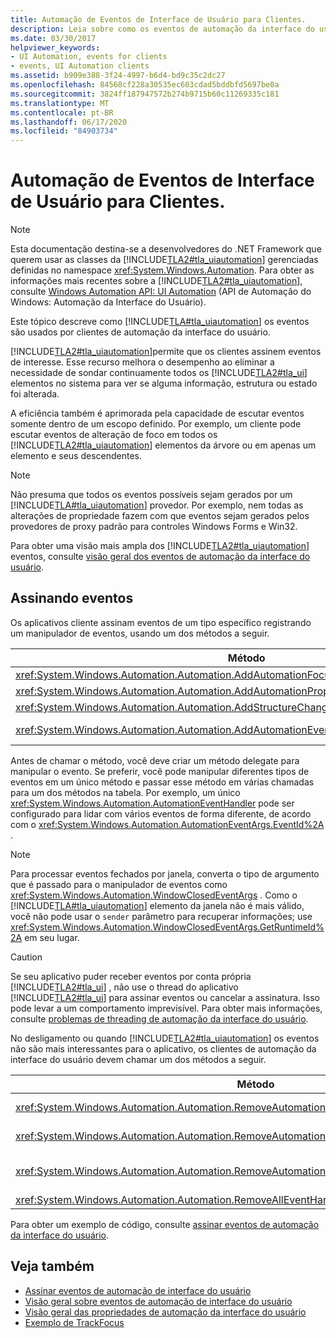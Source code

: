 ```yaml
---
title: Automação de Eventos de Interface de Usuário para Clientes.
description: Leia sobre como os eventos de automação da interface do usuário da Microsoft são usados por clientes de automação da interface do usuário no .NET. A automação da interface do usuário permite que os clientes assinem eventos de interesse.
ms.date: 03/30/2017
helpviewer_keywords:
- UI Automation, events for clients
- events, UI Automation clients
ms.assetid: b909e388-3f24-4997-b6d4-bd9c35c2dc27
ms.openlocfilehash: 84568cf228a30535ec603cdad5bddbfd5697be0a
ms.sourcegitcommit: 3824ff187947572b274b9715b60c11269335c181
ms.translationtype: MT
ms.contentlocale: pt-BR
ms.lasthandoff: 06/17/2020
ms.locfileid: "84903734"
---
```

# <a name="ui-automation-events-for-clients"></a>Automação de Eventos de Interface de Usuário para Clientes.
> [!NOTE]
> Esta documentação destina-se a desenvolvedores do .NET Framework que querem usar as classes da [!INCLUDE[TLA2#tla_uiautomation](../../../includes/tla2sharptla-uiautomation-md.md)] gerenciadas definidas no namespace <xref:System.Windows.Automation>. Para obter as informações mais recentes sobre a [!INCLUDE[TLA2#tla_uiautomation](../../../includes/tla2sharptla-uiautomation-md.md)], consulte [Windows Automation API: UI Automation](/windows/win32/winauto/entry-uiauto-win32) (API de Automação do Windows: Automação da Interface do Usuário).  
  
 Este tópico descreve como [!INCLUDE[TLA#tla_uiautomation](../../../includes/tlasharptla-uiautomation-md.md)] os eventos são usados por clientes de automação da interface do usuário.  
  
 [!INCLUDE[TLA2#tla_uiautomation](../../../includes/tla2sharptla-uiautomation-md.md)]permite que os clientes assinem eventos de interesse. Esse recurso melhora o desempenho ao eliminar a necessidade de sondar continuamente todos os [!INCLUDE[TLA2#tla_ui](../../../includes/tla2sharptla-ui-md.md)] elementos no sistema para ver se alguma informação, estrutura ou estado foi alterada.  
  
 A eficiência também é aprimorada pela capacidade de escutar eventos somente dentro de um escopo definido. Por exemplo, um cliente pode escutar eventos de alteração de foco em todos os [!INCLUDE[TLA2#tla_uiautomation](../../../includes/tla2sharptla-uiautomation-md.md)] elementos da árvore ou em apenas um elemento e seus descendentes.  
  
> [!NOTE]
> Não presuma que todos os eventos possíveis sejam gerados por um [!INCLUDE[TLA#tla_uiautomation](../../../includes/tlasharptla-uiautomation-md.md)] provedor. Por exemplo, nem todas as alterações de propriedade fazem com que eventos sejam gerados pelos provedores de proxy padrão para controles Windows Forms e Win32.  
  
 Para obter uma visão mais ampla dos [!INCLUDE[TLA2#tla_uiautomation](../../../includes/tla2sharptla-uiautomation-md.md)] eventos, consulte [visão geral dos eventos de automação da interface do usuário](ui-automation-events-overview.md).  
  
<a name="Subscribing_to_Events"></a>
## <a name="subscribing-to-events"></a>Assinando eventos  
 Os aplicativos cliente assinam eventos de um tipo específico registrando um manipulador de eventos, usando um dos métodos a seguir.  
  
|Método|Tipo de evento|Tipo de argumentos de evento|Tipo de delegado|  
|------------|----------------|--------------------------|-------------------|  
|<xref:System.Windows.Automation.Automation.AddAutomationFocusChangedEventHandler%2A>|Alteração de foco|<xref:System.Windows.Automation.AutomationFocusChangedEventArgs>|<xref:System.Windows.Automation.AutomationFocusChangedEventHandler>|  
|<xref:System.Windows.Automation.Automation.AddAutomationPropertyChangedEventHandler%2A>|Alteração da propriedade|<xref:System.Windows.Automation.AutomationPropertyChangedEventArgs>|<xref:System.Windows.Automation.AutomationPropertyChangedEventHandler>|  
|<xref:System.Windows.Automation.Automation.AddStructureChangedEventHandler%2A>|Alteração de estrutura|<xref:System.Windows.Automation.StructureChangedEventArgs>|<xref:System.Windows.Automation.StructureChangedEventHandler>|  
|<xref:System.Windows.Automation.Automation.AddAutomationEventHandler%2A>|Todos os outros eventos, identificados por um<xref:System.Windows.Automation.AutomationEvent>|<xref:System.Windows.Automation.AutomationEventArgs> ou <xref:System.Windows.Automation.WindowClosedEventArgs>|<xref:System.Windows.Automation.AutomationEventHandler>|  
  
 Antes de chamar o método, você deve criar um método delegate para manipular o evento. Se preferir, você pode manipular diferentes tipos de eventos em um único método e passar esse método em várias chamadas para um dos métodos na tabela. Por exemplo, um único <xref:System.Windows.Automation.AutomationEventHandler> pode ser configurado para lidar com vários eventos de forma diferente, de acordo com o <xref:System.Windows.Automation.AutomationEventArgs.EventId%2A> .  
  
> [!NOTE]
> Para processar eventos fechados por janela, converta o tipo de argumento que é passado para o manipulador de eventos como <xref:System.Windows.Automation.WindowClosedEventArgs> . Como o [!INCLUDE[TLA#tla_uiautomation](../../../includes/tlasharptla-uiautomation-md.md)] elemento da janela não é mais válido, você não pode usar o `sender` parâmetro para recuperar informações; use <xref:System.Windows.Automation.WindowClosedEventArgs.GetRuntimeId%2A> em seu lugar.  
  
> [!CAUTION]
> Se seu aplicativo puder receber eventos por conta própria [!INCLUDE[TLA2#tla_ui](../../../includes/tla2sharptla-ui-md.md)] , não use o thread do aplicativo [!INCLUDE[TLA2#tla_ui](../../../includes/tla2sharptla-ui-md.md)] para assinar eventos ou cancelar a assinatura. Isso pode levar a um comportamento imprevisível. Para obter mais informações, consulte [problemas de threading de automação da interface do usuário](ui-automation-threading-issues.md).  
  
 No desligamento ou quando [!INCLUDE[TLA2#tla_uiautomation](../../../includes/tla2sharptla-uiautomation-md.md)] os eventos não são mais interessantes para o aplicativo, os clientes de automação da interface do usuário devem chamar um dos métodos a seguir.  
  
|Método|Descrição|  
|------------|-----------------|  
|<xref:System.Windows.Automation.Automation.RemoveAutomationEventHandler%2A>|Cancela o registro de um manipulador de eventos que foi registrado usando o <xref:System.Windows.Automation.Automation.AddAutomationEventHandler%2A> .|  
|<xref:System.Windows.Automation.Automation.RemoveAutomationFocusChangedEventHandler%2A>|Cancela o registro de um manipulador de eventos que foi registrado usando o <xref:System.Windows.Automation.Automation.AddAutomationFocusChangedEventHandler%2A> .|  
|<xref:System.Windows.Automation.Automation.RemoveAutomationPropertyChangedEventHandler%2A>|Cancela o registro de um manipulador de eventos que foi registrado usando o <xref:System.Windows.Automation.Automation.AddAutomationPropertyChangedEventHandler%2A> .|  
|<xref:System.Windows.Automation.Automation.RemoveAllEventHandlers%2A>|Cancela o registro de todos os manipuladores de eventos registrados.|  
  
 Para obter um exemplo de código, consulte [assinar eventos de automação da interface do usuário](subscribe-to-ui-automation-events.md).  
  
## <a name="see-also"></a>Veja também

- [Assinar eventos de automação de interface do usuário](subscribe-to-ui-automation-events.md)
- [Visão geral sobre eventos de automação de interface do usuário](ui-automation-events-overview.md)
- [Visão geral das propriedades de automação da interface do usuário](ui-automation-properties-overview.md)
- [Exemplo de TrackFocus](https://github.com/Microsoft/WPF-Samples/tree/master/Accessibility/FocusTracker)
